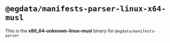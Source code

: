# `@egdata/manifests-parser-linux-x64-musl`

This is the **x86_64-unknown-linux-musl** binary for `@egdata/manifests-parser`
